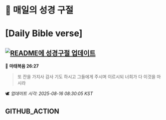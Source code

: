 # 🙏 매일의 성경 구절
# [Daily Bible verse]
## [![README에 성경구절 업데이트](https://github.com/DONGSUKA/first_test/actions/workflows/update-readme-bible.yml/badge.svg)](https://github.com/DONGSUKA/first_test/actions/workflows/update-readme-bible.yml)
<!-- START_BIBLE_VERSE -->
📖 **마태복음 26:27**
> 또 잔을 가지사 감사 기도 하시고 그들에게 주시며 이르시되 너희가 다 이것을 마시라

🕊️ _업데이트 시각: 2025-08-16 08:30:05 KST_
  <!-- END_BIBLE_VERSE -->
## GITHUB_ACTION
